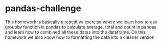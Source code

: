 # pandas-challenge

This homework is basically a repetitive exercise where we learn how to use groupby function in pandas to calculate average, total and count in pandas and learn how to combined all these datas into the dataframe. On this homework we also know how to formatting the data into a cleaner version


